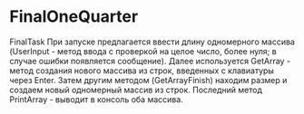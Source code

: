 # FinalOneQuarter
FinalTask
При запуске предлагается ввести длину одномерного массива (UserInput - метод ввода с проверкой на целое число, более нуля; в случае ошибки появляется сообщение).
Далее используется GetArray - метод создания нового массива из строк, введенных с клавиатуры через Enter.
Затем другим методом (GetArrayFinish) находим размер и создаем новый одномерный массив из строк.
Последний метод PrintArray - выводит в консоль оба массива.

